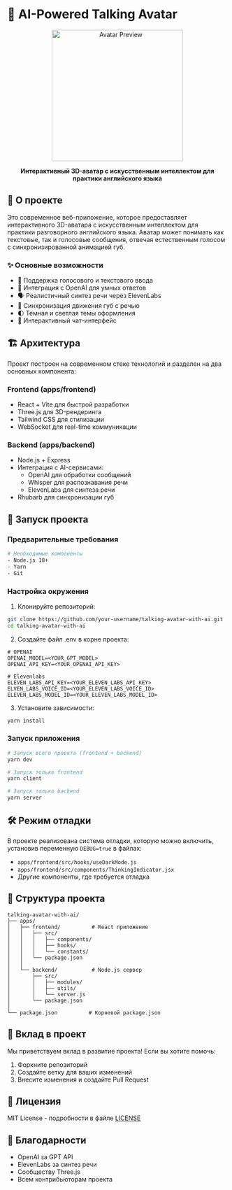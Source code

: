 # 🤖 AI-Powered Talking Avatar

<div align="center">
  <img src="docs/avatar-preview.gif" alt="Avatar Preview" width="300"/>
  
  <p align="center">
    <b>Интерактивный 3D-аватар с искусственным интеллектом для практики английского языка</b>
  </p>
</div>

## 📖 О проекте

Это современное веб-приложение, которое предоставляет интерактивного 3D-аватара с искусственным интеллектом для практики разговорного английского языка. Аватар может понимать как текстовые, так и голосовые сообщения, отвечая естественным голосом с синхронизированной анимацией губ.

### ✨ Основные возможности

- 🎤 Поддержка голосового и текстового ввода
- 🧠 Интеграция с OpenAI для умных ответов
- 🗣️ Реалистичный синтез речи через ElevenLabs
- 👄 Синхронизация движения губ с речью
- 🌓 Темная и светлая темы оформления
- 💬 Интерактивный чат-интерфейс

## 🏗️ Архитектура

Проект построен на современном стеке технологий и разделен на два основных компонента:

### Frontend (apps/frontend)
- React + Vite для быстрой разработки
- Three.js для 3D-рендеринга
- Tailwind CSS для стилизации
- WebSocket для real-time коммуникации

### Backend (apps/backend)
- Node.js + Express
- Интеграция с AI-сервисами:
  - OpenAI для обработки сообщений
  - Whisper для распознавания речи
  - ElevenLabs для синтеза речи
- Rhubarb для синхронизации губ

## 🚀 Запуск проекта

### Предварительные требования

```bash
# Необходимые компоненты
- Node.js 18+
- Yarn
- Git
```

### Настройка окружения

1. Клонируйте репозиторий:
```bash
git clone https://github.com/your-username/talking-avatar-with-ai.git
cd talking-avatar-with-ai
```

2. Создайте файл .env в корне проекта:
```env
# OPENAI
OPENAI_MODEL=<YOUR_GPT_MODEL>
OPENAI_API_KEY=<YOUR_OPENAI_API_KEY>

# Elevenlabs
ELEVEN_LABS_API_KEY=<YOUR_ELEVEN_LABS_API_KEY>
ELVEN_LABS_VOICE_ID=<YOUR_ELEVEN_LABS_VOICE_ID>
ELEVEN_LABS_MODEL_ID=<YOUR_ELEVEN_LABS_MODEL_ID>
```

3. Установите зависимости:
```bash
yarn install
```

### Запуск приложения

```bash
# Запуск всего проекта (frontend + backend)
yarn dev

# Запуск только frontend
yarn client

# Запуск только backend
yarn server
```

## 🛠️ Режим отладки

В проекте реализована система отладки, которую можно включить, установив переменную `DEBUG=true` в файлах:
- `apps/frontend/src/hooks/useDarkMode.js`
- `apps/frontend/src/components/ThinkingIndicator.jsx`
- Другие компоненты, где требуется отладка

## 📝 Структура проекта

```
talking-avatar-with-ai/
├── apps/
│   ├── frontend/          # React приложение
│   │   ├── src/
│   │   │   ├── components/
│   │   │   ├── hooks/
│   │   │   └── constants/
│   │   └── package.json
│   │
│   └── backend/           # Node.js сервер
│       ├── src/
│       │   ├── modules/
│       │   ├── utils/
│       │   └── server.js
│       └── package.json
│
└── package.json          # Корневой package.json
```

## 🤝 Вклад в проект

Мы приветствуем вклад в развитие проекта! Если вы хотите помочь:

1. Форкните репозиторий
2. Создайте ветку для ваших изменений
3. Внесите изменения и создайте Pull Request

## 📄 Лицензия

MIT License - подробности в файле [LICENSE](LICENSE)

## 🙏 Благодарности

- OpenAI за GPT API
- ElevenLabs за синтез речи
- Сообществу Three.js
- Всем контрибьюторам проекта 